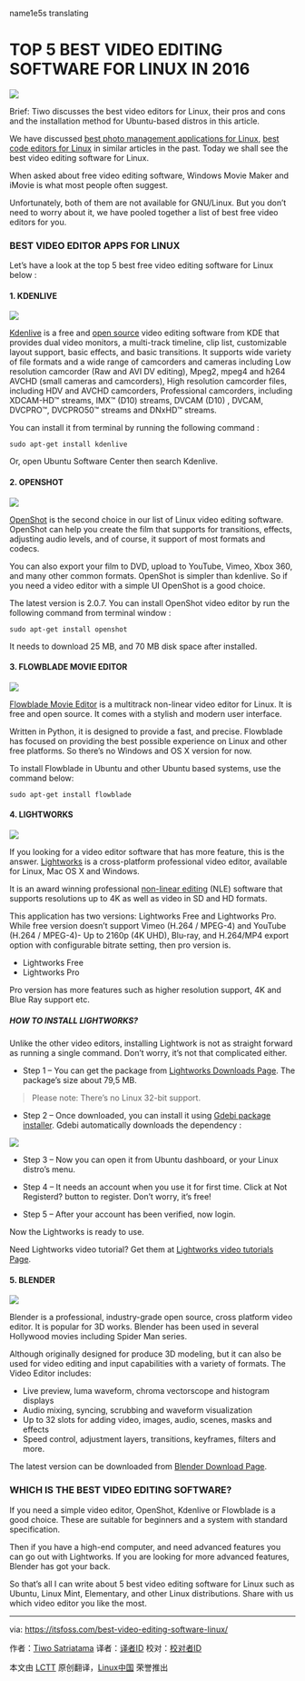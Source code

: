 name1e5s translating

TOP 5 BEST VIDEO EDITING SOFTWARE FOR LINUX IN 2016
=====================================================

![](https://itsfoss.com/wp-content/uploads/2016/06/linux-video-ditor-software.jpg)

Brief: Tiwo discusses the best video editors for Linux, their pros and cons and the installation method for Ubuntu-based distros in this article.

We have discussed [best photo management applications for Linux][1], [best code editors for Linux][2] in similar articles in the past. Today we shall see the best video editing software for Linux.

When asked about free video editing software, Windows Movie Maker and iMovie is what most people often suggest.

Unfortunately, both of them are not available for GNU/Linux. But you don’t need to worry about it, we have pooled together a list of best free video editors for you.

### BEST VIDEO EDITOR APPS FOR LINUX

Let’s have a look at the top 5 best free video editing software for Linux below :

#### 1. KDENLIVE

![](https://itsfoss.com/wp-content/uploads/2016/06/kdenlive-free-video-editor-on-ubuntu.jpg)

[Kdenlive][3] is a free and [open source][4] video editing software from KDE that provides dual video monitors, a multi-track timeline, clip list, customizable layout support, basic effects, and basic transitions.
It supports wide variety of file formats and a wide range of camcorders and cameras including Low resolution camcorder (Raw and AVI DV editing), Mpeg2, mpeg4 and h264 AVCHD (small cameras and camcorders), High resolution camcorder files, including HDV and AVCHD camcorders, Professional camcorders, including XDCAM-HD™ streams, IMX™ (D10) streams, DVCAM (D10) , DVCAM, DVCPRO™, DVCPRO50™ streams and DNxHD™ streams.

You can install it from terminal by running the following command :

```
sudo apt-get install kdenlive
```

Or, open Ubuntu Software Center then search Kdenlive.

#### 2. OPENSHOT

![](https://itsfoss.com/wp-content/uploads/2016/06/openshot-free-video-editor-on-ubuntu.jpg)

[OpenShot][5] is the second choice in our list of Linux video editing software. OpenShot can help you create the film that supports for transitions, effects, adjusting audio levels, and of course, it support of most formats and codecs.

You can also export your film to DVD, upload to YouTube, Vimeo, Xbox 360, and many other common formats. OpenShot is simpler than kdenlive. So if you need a video editor with a simple UI OpenShot is a good choice.

The latest version is 2.0.7. You can install OpenShot video editor by run the following command from terminal window :

```
sudo apt-get install openshot
```

It needs to download 25 MB, and 70 MB disk space after installed.

#### 3. FLOWBLADE MOVIE EDITOR

![](https://itsfoss.com/wp-content/uploads/2016/06/flowblade-movie-editor-on-ubuntu.jpg)

[Flowblade Movie Editor][6] is a multitrack non-linear video editor for Linux. It is free and open source. It comes with a stylish and modern user interface.

Written in Python, it is designed to provide a fast, and precise. Flowblade has focused on providing the best possible experience on Linux and other free platforms. So there’s no Windows and OS X version for now.

To install Flowblade in Ubuntu and other Ubuntu based systems, use the command below:

```
sudo apt-get install flowblade
```

#### 4. LIGHTWORKS

![](https://itsfoss.com/wp-content/uploads/2016/06/lightworks-running-on-ubuntu-16.04.jpg)

If you looking for a video editor software that has more feature, this is the answer. [Lightworks][7] is a cross-platform professional video editor, available for Linux, Mac OS X and Windows.

It is an award winning professional [non-linear editing][8] (NLE) software that supports resolutions up to 4K as well as video in SD and HD formats.

This application has two versions: Lightworks Free and Lightworks Pro. While free version doesn’t support Vimeo (H.264 / MPEG-4) and YouTube (H.264 / MPEG-4)- Up to 2160p (4K UHD), Blu-ray, and H.264/MP4 export option with configurable bitrate setting, then pro version is.

- Lightworks Free
- Lightworks Pro

Pro version has more features such as higher resolution support, 4K and Blue Ray support etc.

##### HOW TO INSTALL LIGHTWORKS?

Unlike the other video editors, installing Lightwork is not as straight forward as running a single command. Don’t worry, it’s not that complicated either.

- Step 1 –  You can get the package from [Lightworks Downloads Page][9]. The package’s size about 79,5 MB.

>Please note: There’s no Linux 32-bit support.

- Step 2 – Once downloaded, you can install it using [Gdebi package installer][10]. Gdebi automatically downloads the dependency :

![](https://itsfoss.com/wp-content/uploads/2016/06/Installing-lightworks-on-ubuntu.jpg)

- Step 3 – Now you can open it from Ubuntu dashboard, or your Linux distro’s menu.

- Step 4 – It needs an account when you use it for first time. Click at Not Registerd? button to register. Don’t worry, it’s free!

- Step 5 – After your account has been verified, now login.

Now the Lightworks is ready to use.

Need Lightworks video tutorial? Get them at [Lightworks video tutorials Page][11].

#### 5. BLENDER

![](https://itsfoss.com/wp-content/uploads/2016/06/blender-running-on-ubuntu-16.04.jpg)

Blender is a professional, industry-grade open source, cross platform video editor. It is popular for 3D works. Blender has been used in several Hollywood movies including Spider Man series.

Although originally designed for produce 3D modeling, but it can also be used for video editing and input capabilities with a variety of formats. The Video Editor includes:

- Live preview, luma waveform, chroma vectorscope and histogram displays
- Audio mixing, syncing, scrubbing and waveform visualization
- Up to 32 slots for adding video, images, audio, scenes, masks and effects
- Speed control, adjustment layers, transitions, keyframes, filters and more.

The latest version can be downloaded from [Blender Download Page][12].

### WHICH IS THE BEST VIDEO EDITING SOFTWARE?

If you need a simple video editor, OpenShot, Kdenlive or Flowblade is a good choice. These are suitable for beginners and a system with standard specification.

Then if you have a high-end computer, and need advanced features you can go out with Lightworks. If you are looking for more advanced features, Blender has got your back.

So that’s all I can write about 5 best video editing software for Linux such as Ubuntu, Linux Mint, Elementary, and other Linux distributions. Share with us which video editor you like the most.

--------------------------------------------------------------------------------

via: https://itsfoss.com/best-video-editing-software-linux/

作者：[Tiwo Satriatama][a]
译者：[译者ID](https://github.com/译者ID)
校对：[校对者ID](https://github.com/校对者ID)

本文由 [LCTT](https://github.com/LCTT/TranslateProject) 原创翻译，[Linux中国](https://linux.cn/) 荣誉推出

[a]: https://itsfoss.com/author/tiwo/
[1]: https://itsfoss.com/linux-photo-management-software/
[2]: https://itsfoss.com/best-modern-open-source-code-editors-for-linux/
[3]: https://kdenlive.org/
[4]: https://itsfoss.com/tag/open-source/
[5]: http://www.openshot.org/
[6]: http://jliljebl.github.io/flowblade/
[7]: https://www.lwks.com/
[8]: https://en.wikipedia.org/wiki/Non-linear_editing_system
[9]: https://www.lwks.com/index.php?option=com_lwks&view=download&Itemid=206
[10]: https://itsfoss.com/gdebi-default-ubuntu-software-center/
[11]: https://www.lwks.com/videotutorials
[12]: https://www.blender.org/download/



